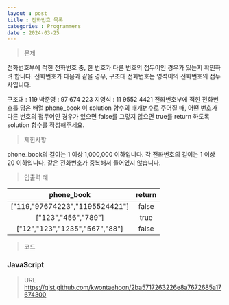 ```yaml
---
layout : post
title : 전화번호 목록
categories : Programmers
date : 2024-03-25
---
```

> 문제<br>

전화번호부에 적힌 전화번호 중, 한 번호가 다른 번호의 접두어인 경우가 있는지 확인하려 합니다.
전화번호가 다음과 같을 경우, 구조대 전화번호는 영석이의 전화번호의 접두사입니다.

구조대 : 119
박준영 : 97 674 223
지영석 : 11 9552 4421
전화번호부에 적힌 전화번호를 담은 배열 phone_book 이 solution 함수의 매개변수로 주어질 때, 어떤 번호가 다른 번호의 접두어인 경우가 있으면 false를 그렇지 않으면 true를 return 하도록 solution 함수를 작성해주세요.

> 제한사항<br>

phone_book의 길이는 1 이상 1,000,000 이하입니다.
각 전화번호의 길이는 1 이상 20 이하입니다.
같은 전화번호가 중복해서 들어있지 않습니다.

> 입출력 예<br>

|phone_book|return|
|:--:|:--:|
|["119,"97674223","1195524421"]|false|
|["123","456","789"]|true|
|["12","123","1235","567","88"]|false|

> 코드

### JavaScript
<script src="https://gist.github.com/kwontaehoon/2ba5717263226e8a7672685a17674300.js"></script>

> URL
https://gist.github.com/kwontaehoon/2ba5717263226e8a7672685a17674300